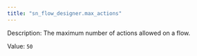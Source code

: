 ```yaml
---
title: "sn_flow_designer.max_actions"
---
```


Description: The maximum number of actions allowed on a flow.

Value: `50`